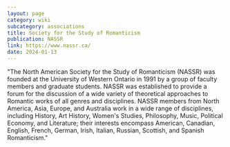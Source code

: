 ```yaml
---
layout: page
category: wiki
subcategory: associations
title: Society for the Study of Romanticism
publication: NASSR
link: https://www.nassr.ca/
date: 2024-01-13
---
```


"The North American Society for the Study of Romanticism (NASSR) was founded at the University of Western Ontario in 1991 by a group of faculty members and graduate students. NASSR was established to provide a forum for the discussion of a wide variety of theoretical approaches to Romantic works of all genres and disciplines.  NASSR members from North America, Asia, Europe, and Australia work in a wide range of disciplines, including History, Art History, Women's Studies, Philosophy, Music, Political Economy, and Literature; their interests encompass American, Canadian, English, French, German, Irish, Italian, Russian, Scottish, and Spanish Romanticism."
